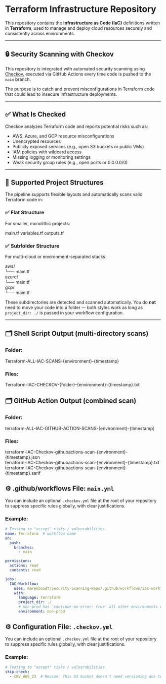 # Terraform Infrastructure Repository

This repository contains the **Infrastructure as Code (IaC)** definitions written in **Terraform**, used to manage and deploy cloud resources securely and consistently across environments.

---

## 🔒 Security Scanning with Checkov

This repository is integrated with automated security scanning using [Checkov](https://www.checkov.io), executed via GitHub Actions every time code is pushed to the `main` branch.

The purpose is to catch and prevent misconfigurations in Terraform code that could lead to insecure infrastructure deployments.

---

## ✅ What Is Checked

Checkov analyzes Terraform code and reports potential risks such as:

- AWS, Azure, and GCP resource misconfigurations
- Unencrypted resources
- Publicly exposed services (e.g., open S3 buckets or public VMs)
- IAM policies with wildcard access
- Missing logging or monitoring settings
- Weak security group rules (e.g., open ports or 0.0.0.0/0)

---

## 📁 Supported Project Structures

The pipeline supports flexible layouts and automatically scans valid Terraform code in:

### ✅ Flat Structure
For smaller, monolithic projects:

main.tf
variables.tf
outputs.tf

### ✅ Subfolder Structure
For multi-cloud or environment-separated stacks:

aws/  
└── main.tf  
azure/  
└── main.tf  
gcp/  
└── main.tf  

These subdirectories are detected and scanned automatically. You do **not** need to move your code into a folder — both styles work as long as `project_dir: ./` is passed in your workflow configuration.

---

## 🗂️ Shell Script Output (multi-directory scans)
### Folder:  
Terraform-ALL-IAC-SCANS-{environment}-{timestamp}

### Files:  
Terraform-IAC-CHECKOV-{folder}-{environment}-{timestamp}.txt

## 🗂️ GitHub Action Output (combined scan)
### Folder:  
terraform-ALL-IAC-GITHUB-ACTION-SCANS-{environment}-{timestamp}

### Files:  
terraform-IAC-Checkov-githubactions-scan-{environment}-{timestamp}.json  
terraform-IAC-Checkov-githubactions-scan-{environment}-{timestamp}.txt  
terraform-IAC-Checkov-githubactions-scan-{environment}-{timestamp}.sarif  

## ⚙️ .github/workflows File: `main.yml`

You can include an optional `.checkov.yml` file at the root of your repository to suppress specific rules globally, with clear justifications.

### Example:

```yaml
# Testing to "accept" risks / vulnerabilities
name: Terraform  # workflow name
on:
  push:
    branches:
      - main

permissions:
  actions: read
  contents: read

jobs:
  IAC-Workflow:
    uses: marekboodt/Security-Scanning-Repo/.github/workflows/iac-workflow.yml@main
    with:
      language: terraform
      project_dir: ./
      # non-prod has 'continue-on-error: true' all other environments will be stopped if the scans give an error.
      environment: non-prod
```
## ⚙️ Configuration File: `.checkov.yml`

You can include an optional `.checkov.yml` file at the root of your repository to suppress specific rules globally, with clear justifications.

### Example:

```yaml
# Testing to "accept" risks / vulnerabilities
skip-check:
  - CKV_AWS_23  # Reason: This S3 bucket doesn't need versioning due to data retention policy
